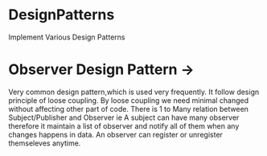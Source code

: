 # DesignPatterns
Implement Various Design Patterns

# Observer Design Pattern ->
Very common design pattern,which is used very frequently. It follow design principle of
loose coupling. By loose coupling we need minimal changed without affecting other part of code. 
There is 1 to Many relation between Subject/Publisher and Observer ie A subject can have many observer therefore it maintain a list of 
observer and notify all of them when any changes happens in data.
An observer can register or unregister themseleves anytime. 
